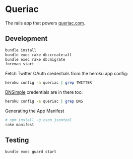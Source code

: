 Queriac
=======

The rails app that powers [queriac.com](http://queriac.com).

Development
-----------

```bash
bundle install
bundle exec rake db:create:all
bundle exec rake db:migrate
foreman start
```

Fetch Twitter OAuth credentials from the heroku app config:

```bash
heroku config -a queriac | grep TWITTER
```

[DNSimple](https://dnsimple.com/domains/queriac.com) credentials are in there too:

```bash
heroku config -a queriac | grep DNS
```

Generating the App Manifest

```bash
# npm install -g cson jsontool
rake manifest
```

Testing
-------

```bash
bundle exec guard start
```
